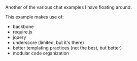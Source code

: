 Another of the various chat examples I have floating around.

This example makes use of:

* backbone
* require.js
* jquery
* underscore (limited, but it's there)
* better templating practices (not the best, but better)
* modular code organization
